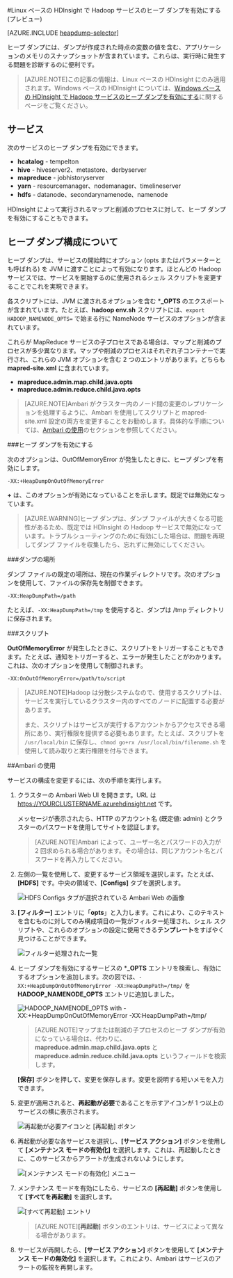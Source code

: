<properties
	pageTitle="HDInsight で Hadoop サービスのヒープ ダンプを有効にする | Microsoft Azure"
	description="デバッグと分析のために Linux ベースの HDInsight クラスターから Hadoop サービスのヒープ ダンプを有効にする"
	services="hdinsight"
	documentationCenter=""
	authors="Blackmist"
	manager="paulettm"
	editor="cgronlun"
	tags="azure-portal"/>

<tags
	ms.service="hdinsight"
	ms.workload="big-data"
	ms.tgt_pltfrm="na"
	ms.devlang="na"
	ms.topic="article"
	ms.date="12/04/2015"
	ms.author="larryfr"/>


#Linux ベースの HDInsight で Hadoop サービスのヒープ ダンプを有効にする (プレビュー)

[AZURE.INCLUDE [heapdump-selector](../../includes/hdinsight-selector-heap-dump.md)]

ヒープ ダンプには、ダンプが作成された時点の変数の値を含む、アプリケーションのメモリのスナップショットが含まれています。これらは、実行時に発生する問題を診断するのに便利です。

> [AZURE.NOTE]この記事の情報は、Linux ベースの HDInsight にのみ適用されます。Windows ベースの HDInsight については、[Windows ベースの HDInsight で Hadoop サービスのヒープ ダンプを有効にする](hdinsight-hadoop-collect-debug-heap-dumps.md)に関するページをご覧ください。

## <a name="whichServices"></a>サービス

次のサービスのヒープ ダンプを有効にできます。

*  **hcatalog** - tempelton
*  **hive** - hiveserver2、metastore、derbyserver
*  **mapreduce** - jobhistoryserver
*  **yarn** - resourcemanager、nodemanager、timelineserver
*  **hdfs** - datanode、secondarynamenode、namenode

HDInsight によって実行されるマップと削減のプロセスに対して、ヒープ ダンプを有効にすることもできます。

## <a name="configuration"></a>ヒープ ダンプ構成について

ヒープ ダンプは、サービスの開始時にオプション (opts またはパラメーターとも呼ばれる) を JVM に渡すことによって有効になります。ほとんどの Hadoop サービスでは、サービスを開始するのに使用されるシェル スクリプトを変更することでこれを実現できます。

各スクリプトには、JVM に渡されるオプションを含む ***\_OPTS** のエクスポートが含まれています。たとえば、**hadoop env.sh** スクリプトには、`export HADOOP_NAMENODE_OPTS=` で始まる行に NameNode サービスのオプションが含まれています。

これらが MapReduce サービスの子プロセスである場合は、マップと削減のプロセスが多少異なります。マップや削減のプロセスはそれぞれ子コンテナーで実行され、これらの JVM オプションを含む 2 つのエントリがあります。どちらも **mapred-site.xml** に含まれています。

* **mapreduce.admin.map.child.java.opts**
* **mapreduce.admin.reduce.child.java.opts**

> [AZURE.NOTE]Ambari がクラスター内のノード間の変更のレプリケーションを処理するように、Ambari を使用してスクリプトと mapred-site.xml 設定の両方を変更することをお勧めします。具体的な手順については、[Ambari の使用](#using-ambari)のセクションを参照してください。

###ヒープ ダンプを有効にする

次のオプションは、OutOfMemoryError が発生したときに、ヒープ ダンプを有効にします。

    -XX:+HeapDumpOnOutOfMemoryError

**+** は、このオプションが有効になっていることを示します。既定では無効になっています。

> [AZURE.WARNING]ヒープ ダンプは、ダンプ ファイルが大きくなる可能性があるため、既定では HDInsight の Hadoop サービスで無効になっています。トラブルシューティングのために有効にした場合は、問題を再現してダンプ ファイルを収集したら、忘れずに無効にしてください。

###ダンプの場所

ダンプ ファイルの既定の場所は、現在の作業ディレクトリです。次のオプションを使用して、ファイルの保存先を制御できます。

    -XX:HeapDumpPath=/path

たとえば、`-XX:HeapDumpPath=/tmp` を使用すると、ダンプは /tmp ディレクトリに保存されます。

###スクリプト

**OutOfMemoryError** が発生したときに、スクリプトをトリガーすることもできます。たとえば、通知をトリガーすると、エラーが発生したことがわかります。これは、次のオプションを使用して制御されます。

    -XX:OnOutOfMemoryError=/path/to/script

> [AZURE.NOTE]Hadoop は分散システムなので、使用するスクリプトは、サービスを実行しているクラスター内のすべてのノードに配置する必要があります。
>
> また、スクリプトはサービスが実行するアカウントからアクセスできる場所にあり、実行権限を提供する必要もあります。たとえば、スクリプトを `/usr/local/bin` に保存し、`chmod go+rx /usr/local/bin/filename.sh` を使用して読み取りと実行権限を付与できます。

##Ambari の使用

サービスの構成を変更するには、次の手順を実行します。

1. クラスターの Ambari Web UI を開きます。URL は https://YOURCLUSTERNAME.azurehdinsight.net です。

    メッセージが表示されたら、HTTP のアカウント名 (既定値: admin) とクラスターのパスワードを使用してサイトを認証します。

    > [AZURE.NOTE]Ambari によって、ユーザー名とパスワードの入力が 2 回求められる場合があります。その場合は、同じアカウント名とパスワードを再入力してください。

2. 左側の一覧を使用して、変更するサービス領域を選択します。たとえば、**[HDFS]** です。中央の領域で、**[Configs]** タブを選択します。

    ![HDFS Configs タブが選択されている Ambari Web の画像](./media/hdinsight-hadoop-heap-dump-linux/serviceconfig.png)

3. **[フィルター]** エントリに「**opts**」と入力します。これにより、このテキストを含むものに対してのみ構成項目の一覧がフィルター処理され、シェル スクリプトや、これらのオプションの設定に使用できる**テンプレート**をすばやく見つけることができます。

    ![フィルター処理された一覧](./media/hdinsight-hadoop-heap-dump-linux/filter.png)

4. ヒープ ダンプを有効にするサービスの ***\_OPTS** エントリを検索し、有効にするオプションを追加します。次の図では、`-XX:+HeapDumpOnOutOfMemoryError -XX:HeapDumpPath=/tmp/` を **HADOOP\_NAMENODE\_OPTS** エントリに追加しました。

    ![HADOOP\_NAMENODE\_OPTS with -XX:+HeapDumpOnOutOfMemoryError -XX:HeapDumpPath=/tmp/](./media/hdinsight-hadoop-heap-dump-linux/opts.png)

	> [AZURE.NOTE]マップまたは削減の子プロセスのヒープ ダンプが有効になっている場合は、代わりに、**mapreduce.admin.map.child.java.opts** と **mapreduce.admin.reduce.child.java.opts** というフィールドを検索します。

    **[保存]** ボタンを押して、変更を保存します。変更を説明する短いメモを入力できます。

5. 変更が適用されると、**再起動が必要**であることを示すアイコンが 1 つ以上のサービスの横に表示されます。

    ![再起動が必要アイコンと [再起動] ボタン](./media/hdinsight-hadoop-heap-dump-linux/restartrequiredicon.png)

6. 再起動が必要な各サービスを選択し、**[サービス アクション]** ボタンを使用して **[メンテナンス モードの有効化]** を選択します。これは、再起動したときに、このサービスからアラートが生成されないようにします。

    ![[メンテナンス モードの有効化] メニュー](./media/hdinsight-hadoop-heap-dump-linux/maintenancemode.png)

7. メンテナンス モードを有効にしたら、サービスの **[再起動]** ボタンを使用して **[すべてを再起動]** を選択します。

    ![[すべて再起動] エントリ](./media/hdinsight-hadoop-heap-dump-linux/restartbutton.png)

    > [AZURE.NOTE]**[再起動]** ボタンのエントリは、サービスによって異なる場合があります。

8. サービスが再開したら、**[サービス アクション]** ボタンを使用して **[メンテナンス モードの無効化]** を選択します。これにより、Ambari はサービスのアラートの監視を再開します。

<!---HONumber=AcomDC_1210_2015-->